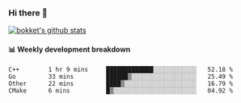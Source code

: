 ### Hi there 👋
[![bokket's github stats](https://github-readme-stats.vercel.app/api?username=bokket&show_icons=true&count_private=true)](https://github.com/anuraghazra/github-readme-stats)

#### :bar_chart: Weekly development breakdown
<!--START_SECTION:waka-->
```text
C++        1 hr 9 mins     █████████████░░░░░░░░░░░░   52.18 % 
Go         33 mins         ██████▒░░░░░░░░░░░░░░░░░░   25.49 % 
Other      22 mins         ████▒░░░░░░░░░░░░░░░░░░░░   16.79 % 
CMake      6 mins          █▒░░░░░░░░░░░░░░░░░░░░░░░   04.92 % 
```
<!--END_SECTION:waka-->

